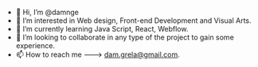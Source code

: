 - 👋 Hi, I’m @damnge
- 👀 I’m interested in Web design, Front-end Development and Visual Arts. 
- 🌱 I’m currently learning Java Script, React, Webflow.
- 💞️ I’m looking to collaborate in any type of the project to gain some experience.
- 📫 How to reach me ---> dam.grela@gmail.com.

